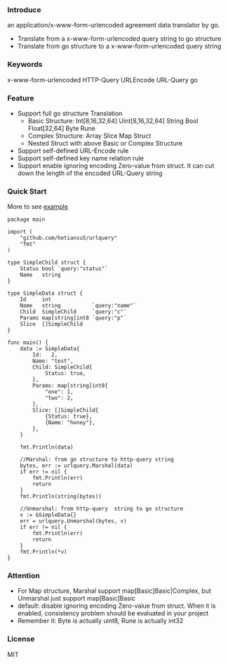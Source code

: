 ### Introduce
an application/x-www-form-urlencoded agreement data translator by go.

- Translate from a x-www-form-urlencoded query string to go structure
- Translate from go structure to a x-www-form-urlencoded query string

### Keywords
x-www-form-urlencoded HTTP-Query URLEncode URL-Query go

### Feature
- Support full go structure Translation
    - Basic Structure: Int[8,16,32,64] Uint[8,16,32,64] String Bool Float[32,64] Byte Rune
    - Complex Structure: Array Slice Map Struct
    - Nested Struct with above Basic or Complex Structure
- Support self-defined URL-Encode rule
- Support self-defined key name relation rule
- Support enable ignoring encoding Zero-value from struct. It can cut down the length of the encoded URL-Query string


### Quick Start
More to see [example](example/withoption.go)

```golang
package main

import (
	"github.com/hetiansu5/urlquery"
	"fmt"
)

type SimpleChild struct {
	Status bool `query:"status"`
	Name   string
}

type SimpleData struct {
	Id     int
	Name   string          `query:"name"`
	Child  SimpleChild     `query:"c"`
	Params map[string]int8 `query:"p"`
	Slice  []SimpleChild
}

func main() {
	data := SimpleData{
		Id:   2,
		Name: "test",
		Child: SimpleChild{
			Status: true,
		},
		Params: map[string]int8{
			"one": 1,
			"two": 2,
		},
		Slice: []SimpleChild{
			{Status: true},
			{Name: "honey"},
		},
	}

	fmt.Println(data)

	//Marshal: from go structure to http-query string
	bytes, err := urlquery.Marshal(data)
	if err != nil {
		fmt.Println(err)
		return
	}
	fmt.Println(string(bytes))

	//Unmarshal: from http-query  string to go structure
	v := &SimpleData{}
	err = urlquery.Unmarshal(bytes, v)
	if err != nil {
		fmt.Println(err)
		return
	}
	fmt.Println(*v)
}
```


### Attention
- For Map structure, Marshal support map[Basic]Basic|Complex, but Unmarshal just support map[Basic]Basic
- default: disable ignoring encoding Zero-value from struct. When it is enabled, consistency problem should be evaluated in your project
- Remember it: Byte is actually uint8, Rune is actually int32


### License
MIT